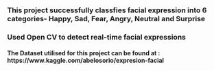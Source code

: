 <h3>This project successfully classfies facial expression into 6 categories- Happy, Sad, Fear, Angry, Neutral and Surprise </h3>
<h3>Used Open CV to detect real-time facial expressions</h3>
<h4>The Dataset utilised for this project can be found at : https://www.kaggle.com/abelosorio/expresion-facial </h4>
